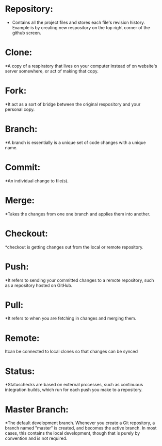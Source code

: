 # Repository:
* Contains all the project files and stores each file's revision history. Example is by creating new respository on the top right corner of the github screen.

# Clone:
*A copy of a respiratory that lives on your computer instead of on website's server somewhere, or act of making that copy.

# Fork:
*It act as a sort of bridge between the original respository and your personal copy.

# Branch:
*A branch is essentially is a unique set of code changes with a unique name.

# Commit:
*An individual change to file(s).

# Merge:
*Takes the changes from one one branch and applies them into another.

# Checkout:
*checkout is getting changes out from the local or remote repository.

# Push:
*It refers to sending your committed changes to a remote repository, such as a repository hosted on GitHub.

# Pull:
*It refers to when you are fetching in changes and merging them.

# Remote:
Itcan be connected to local clones so that changes can be synced

# Status:
*Statuschecks are based on external processes, such as continuous integration builds, which run for each push you make to a repository.

# Master Branch:
*The default development branch. Whenever you create a Git repository, a branch named "master" is created, and becomes the active branch. In most cases, this contains the local development, though that is purely by convention and is not required.


